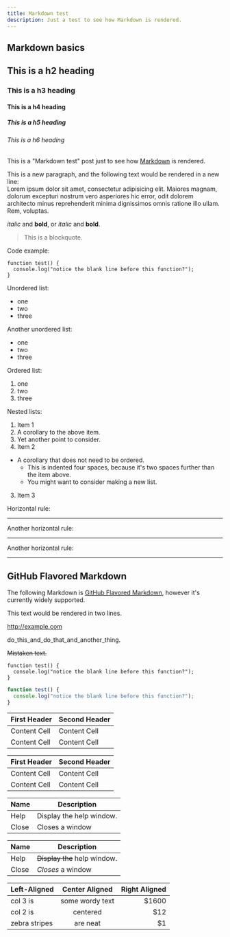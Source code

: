 ```yaml
---
title: Markdown test
description: Just a test to see how Markdown is rendered.
---
```


## Markdown basics

## This is a h2 heading

### This is a h3 heading

#### This is a h4 heading

##### This is a h5 heading

###### This is a h6 heading

This is a "Markdown test" post just to see how [Markdown](https://help.github.com/articles/markdown-basics/) is rendered.

This is a new paragraph, and the following text would be rendered in a new line:  
Lorem ipsum dolor sit amet, consectetur adipisicing elit. Maiores magnam, dolorum excepturi nostrum vero asperiores hic error, odit dolorem architecto minus reprehenderit minima dignissimos omnis ratione illo ullam. Rem, voluptas.

_italic_ and __bold__, or *italic* and **bold**.

> This is a blockquote.

Code example:

    function test() {
      console.log("notice the blank line before this function?");
    }

Unordered list:

- one
- two
- three

Another unordered list:

* one
* two
* three

Ordered list:

1. one
2. two
3. three

Nested lists:

1. Item 1
  1. A corollary to the above item.
  2. Yet another point to consider.
2. Item 2
  * A corollary that does not need to be ordered.
    * This is indented four spaces, because it's two spaces further than the item above.
    * You might want to consider making a new list.
3. Item 3

Horizontal rule:

---

Another horizontal rule:

___

Another horizontal rule:

***

## GitHub Flavored Markdown

The following Markdown is [GitHub Flavored Markdown](https://help.github.com/articles/github-flavored-markdown/), however it's currently widely supported.

This text would be
rendered in two lines.

http://example.com

do_this_and_do_that_and_another_thing.

~~Mistaken text.~~

```
function test() {
  console.log("notice the blank line before this function?");
}
```

```js
function test() {
  console.log("notice the blank line before this function?");
}
```

First Header  | Second Header
------------- | -------------
Content Cell  | Content Cell
Content Cell  | Content Cell


| First Header  | Second Header |
| ------------- | ------------- |
| Content Cell  | Content Cell  |
| Content Cell  | Content Cell  |


| Name | Description          |
| ------------- | ----------- |
| Help      | Display the help window.|
| Close     | Closes a window     |


| Name | Description          |
| ------------- | ----------- |
| Help      | ~~Display the~~ help window.|
| Close     | _Closes_ a window     |


| Left-Aligned  | Center Aligned  | Right Aligned |
| :------------ |:---------------:| -----:|
| col 3 is      | some wordy text | $1600 |
| col 2 is      | centered        |   $12 |
| zebra stripes | are neat        |    $1 |
